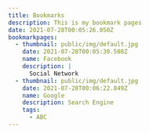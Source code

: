 ```yaml
---
title: Bookmarks
description: This is my bookmark pages
date: 2021-07-28T00:05:26.050Z
bookmarkpages:
  - thumbnail: public/img/default.jpg
    date: 2021-07-28T00:05:30.508Z
    name: Facebook
    description: |
      Social Network
  - thumbnail: public/img/default.jpg
    date: 2021-07-28T00:06:22.849Z
    name: Google
    description: Search Engine
    tags:
      - ABC
---
```

